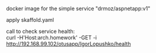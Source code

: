 docker image for the simple service "drmoz/aspnetapp:v1"<br/>

apply skaffold.yaml<br/>

call to check service health:<br/>
curl -H'Host:arch.homework' -GET -i http://192.168.99.102/otusapp/IgorLopushko/health
